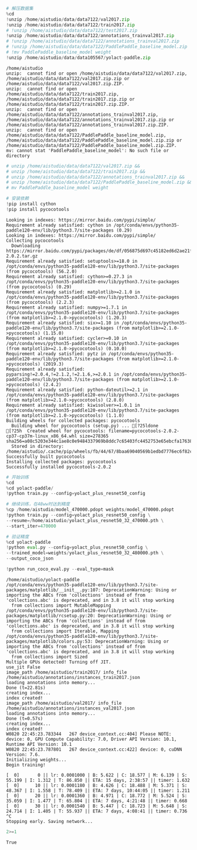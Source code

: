 ```python
# 解压数据集
%cd
!unzip /home/aistudio/data/data7122/val2017.zip
!unzip /home/aistudio/data/data7122/train2017.zip
# !unzip /home/aistudio/data/data7122/test2017.zip
!unzip /home/aistudio/data/data7122/annotations_trainval2017.zip
# !unzip /home/aistudio/data/data7122/annotations_trainval2017.zip
# !unzip /home/aistudio/data/data7122/PaddlePaddle_baseline_model.zip
# !mv PaddlePaddle_baseline_model weight
!unzip /home/aistudio/data/data105567/yolact-paddle.zip
```

    /home/aistudio
    unzip:  cannot find or open /home/aistudio/data/data7122/val2017.zip, /home/aistudio/data/data7122/val2017.zip.zip or /home/aistudio/data/data7122/val2017.zip.ZIP.
    unzip:  cannot find or open /home/aistudio/data/data7122/train2017.zip, /home/aistudio/data/data7122/train2017.zip.zip or /home/aistudio/data/data7122/train2017.zip.ZIP.
    unzip:  cannot find or open /home/aistudio/data/data7122/annotations_trainval2017.zip, /home/aistudio/data/data7122/annotations_trainval2017.zip.zip or /home/aistudio/data/data7122/annotations_trainval2017.zip.ZIP.
    unzip:  cannot find or open /home/aistudio/data/data7122/PaddlePaddle_baseline_model.zip, /home/aistudio/data/data7122/PaddlePaddle_baseline_model.zip.zip or /home/aistudio/data/data7122/PaddlePaddle_baseline_model.zip.ZIP.
    mv: cannot stat 'PaddlePaddle_baseline_model': No such file or directory



```python
# unzip /home/aistudio/data/data7122/val2017.zip &&
# unzip /home/aistudio/data/data7122/train2017.zip &&
# unzip /home/aistudio/data/data7122/annotations_trainval2017.zip &&
# unzip /home/aistudio/data/data7122/PaddlePaddle_baseline_model.zip &&
# mv PaddlePaddle_baseline_model weight
```


```python
# 安装依赖
!pip install cython
!pip install pycocotools
```

    Looking in indexes: https://mirror.baidu.com/pypi/simple/
    Requirement already satisfied: cython in /opt/conda/envs/python35-paddle120-env/lib/python3.7/site-packages (0.29)
    Looking in indexes: https://mirror.baidu.com/pypi/simple/
    Collecting pycocotools
      Downloading https://mirror.baidu.com/pypi/packages/de/df/056875d697c45182ed6d2ae21f62015896fdb841906fe48e7268e791c467/pycocotools-2.0.2.tar.gz
    Requirement already satisfied: setuptools>=18.0 in /opt/conda/envs/python35-paddle120-env/lib/python3.7/site-packages (from pycocotools) (56.2.0)
    Requirement already satisfied: cython>=0.27.3 in /opt/conda/envs/python35-paddle120-env/lib/python3.7/site-packages (from pycocotools) (0.29)
    Requirement already satisfied: matplotlib>=2.1.0 in /opt/conda/envs/python35-paddle120-env/lib/python3.7/site-packages (from pycocotools) (2.2.3)
    Requirement already satisfied: numpy>=1.7.1 in /opt/conda/envs/python35-paddle120-env/lib/python3.7/site-packages (from matplotlib>=2.1.0->pycocotools) (1.20.3)
    Requirement already satisfied: six>=1.10 in /opt/conda/envs/python35-paddle120-env/lib/python3.7/site-packages (from matplotlib>=2.1.0->pycocotools) (1.15.0)
    Requirement already satisfied: cycler>=0.10 in /opt/conda/envs/python35-paddle120-env/lib/python3.7/site-packages (from matplotlib>=2.1.0->pycocotools) (0.10.0)
    Requirement already satisfied: pytz in /opt/conda/envs/python35-paddle120-env/lib/python3.7/site-packages (from matplotlib>=2.1.0->pycocotools) (2019.3)
    Requirement already satisfied: pyparsing!=2.0.4,!=2.1.2,!=2.1.6,>=2.0.1 in /opt/conda/envs/python35-paddle120-env/lib/python3.7/site-packages (from matplotlib>=2.1.0->pycocotools) (2.4.2)
    Requirement already satisfied: python-dateutil>=2.1 in /opt/conda/envs/python35-paddle120-env/lib/python3.7/site-packages (from matplotlib>=2.1.0->pycocotools) (2.8.0)
    Requirement already satisfied: kiwisolver>=1.0.1 in /opt/conda/envs/python35-paddle120-env/lib/python3.7/site-packages (from matplotlib>=2.1.0->pycocotools) (1.1.0)
    Building wheels for collected packages: pycocotools
      Building wheel for pycocotools (setup.py) ... [?25ldone
    [?25h  Created wheel for pycocotools: filename=pycocotools-2.0.2-cp37-cp37m-linux_x86_64.whl size=278365 sha256=a08c5203e344c1ae8c0e9484337969b8ddc7c65403fc4452753e65ebcfa17638
      Stored in directory: /home/aistudio/.cache/pip/wheels/fb/44/67/8baa69040569b1edbd7776ec6f82c387663e724908aaa60963
    Successfully built pycocotools
    Installing collected packages: pycocotools
    Successfully installed pycocotools-2.0.2



```python
# 开始训练
%cd
%cd yolact-paddle/
!python train.py --config=yolact_plus_resnet50_config
```


```python
# 继续训练，在48ww时达到精度
%cp /home/aistudio/model_470000.pdopt weights/model_470000.pdopt
!python train.py --config=yolact_plus_resnet50_config \
--resume=/home/aistudio/yolact_plus_resnet50_32_470000.pth \
--start_iter=470000
```


```python
# 验证精度
%cd yolact-paddle
!python eval.py --config=yolact_plus_resnet50_config \
--trained_model=weights/yolact_plus_resnet50_32_480000.pth \
--output_coco_json

!python run_coco_eval.py --eval_type=mask
```

    /home/aistudio/yolact-paddle
    /opt/conda/envs/python35-paddle120-env/lib/python3.7/site-packages/matplotlib/__init__.py:107: DeprecationWarning: Using or importing the ABCs from 'collections' instead of from 'collections.abc' is deprecated, and in 3.8 it will stop working
      from collections import MutableMapping
    /opt/conda/envs/python35-paddle120-env/lib/python3.7/site-packages/matplotlib/rcsetup.py:20: DeprecationWarning: Using or importing the ABCs from 'collections' instead of from 'collections.abc' is deprecated, and in 3.8 it will stop working
      from collections import Iterable, Mapping
    /opt/conda/envs/python35-paddle120-env/lib/python3.7/site-packages/matplotlib/colors.py:53: DeprecationWarning: Using or importing the ABCs from 'collections' instead of from 'collections.abc' is deprecated, and in 3.8 it will stop working
      from collections import Sized
    Multiple GPUs detected! Turning off JIT.
    use_jit False
    image_path /home/aistudio/train2017/ info_file /home/aistudio/annotations/instances_train2017.json
    loading annotations into memory...
    Done (t=22.81s)
    creating index...
    index created!
    image_path /home/aistudio/val2017/ info_file /home/aistudio/annotations/instances_val2017.json
    loading annotations into memory...
    Done (t=0.57s)
    creating index...
    index created!
    W0820 22:45:23.783344   267 device_context.cc:404] Please NOTE: device: 0, GPU Compute Capability: 7.0, Driver API Version: 10.1, Runtime API Version: 10.1
    W0820 22:45:23.787801   267 device_context.cc:422] device: 0, cuDNN Version: 7.6.
    Initializing weights...
    Begin training!

    [  0]       0 || lr: 0.0001000 | B: 5.622 | C: 18.577 | M: 6.139 | S: 55.199 | I: 1.312 | T: 86.850 || ETA: 15 days, 2:38:57 || timer: 1.632
    [  0]      10 || lr: 0.0001180 | B: 4.626 | C: 18.488 | M: 5.371 | S: 48.367 | I: 1.558 | T: 78.409 || ETA: 7 days, 10:44:05 || timer: 1.211
    [  0]      20 || lr: 0.0001360 | B: 4.971 | C: 18.772 | M: 5.524 | S: 35.059 | I: 1.477 | T: 65.804 || ETA: 7 days, 4:21:48 || timer: 0.668
    [  0]      30 || lr: 0.0001540 | B: 5.447 | C: 18.723 | M: 5.648 | S: 24.714 | I: 1.405 | T: 55.937 || ETA: 7 days, 4:08:41 || timer: 0.736
    ^C
    Stopping early. Saving network...



```python
2>=1
```




    True
